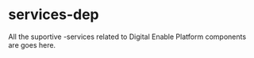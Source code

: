 # services-dep
All the suportive -services related to  Digital Enable Platform components are goes here.
